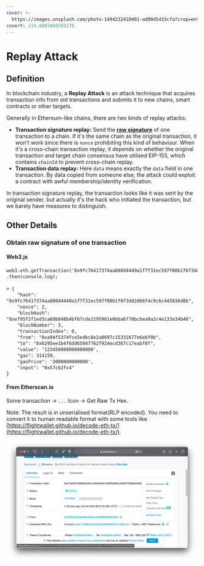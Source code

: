 ```yaml
---
cover: >-
  https://images.unsplash.com/photo-1494232410401-ad00d5433cfa?crop=entropy&cs=tinysrgb&fm=jpg&ixid=MnwxOTcwMjR8MHwxfHNlYXJjaHwxfHx0YXBlfGVufDB8fHx8MTY1NjQwNTI1MQ&ixlib=rb-1.2.1&q=80
coverY: 214.8803480783176
---
```


# Replay Attack

## Definition

In blockchain industry, a **Replay Attack** is an attack technique that acquires transaction info from old transactions and submits it to new chains, smart contracts or other targets.

Generally in Ethereum-like chains, there are two kinds of replay attacks:

* **Transaction signature replay:** Send the [**raw signature**](./#obtain-raw-signature-of-one-transaction) of one transaction to a chain. If it's the same chain as the original transaction, it won't work since there is `nonce` prohibiting this kind of behaviour. When it's a cross-chain transaction replay, it depends on whether the original transaction and target chain consensus have utilised EIP-155, which contains `chainId` to prevent cross-chain replay.
* **Transaction data replay:** Here `data` means exactly the `data` field in one transaction. By data copied from someone else, the attack could exploit a contract with awful membership/identity verification.

In transaction signature replay, the transaction looks like it was sent by the original sender, but actually it's the hack who initiated the transaction, but we barely have measures to distinguish.

## Other Details

### Obtain raw signature of one transaction

#### Web3.js

```
web3.eth.getTransaction('0x9fc76417374aa880d4449a1f7f31ec597f00b1f6f3dd2d66f4c9c6c445836d8b§234')
.then(console.log);

> {
    "hash": "0x9fc76417374aa880d4449a1f7f31ec597f00b1f6f3dd2d66f4c9c6c445836d8b",
    "nonce": 2,
    "blockHash": "0xef95f2f1ed3ca60b048b4bf67cde2195961e0bba6f70bcbea9a2c4e133e34b46",
    "blockNumber": 3,
    "transactionIndex": 0,
    "from": "0xa94f5374fce5edbc8e2a8697c15331677e6ebf0b",
    "to": "0x6295ee1b4f6dd65047762f924ecd367c17eabf8f",
    "value": '123450000000000000',
    "gas": 314159,
    "gasPrice": '2000000000000',
    "input": "0x57cb2fc4"
}
```

#### From Etherscan.io

Some transaction -> `...` Icon -> Get Raw Tx Hex.

Note: The result is in unserialised format(RLP encoded). You need to convert it to human readable format with some tools like [https://flightwallet.github.io/decode-eth-tx/](https://flightwallet.github.io/decode-eth-tx/).

![](<../../.gitbook/assets/image (2).png>)
